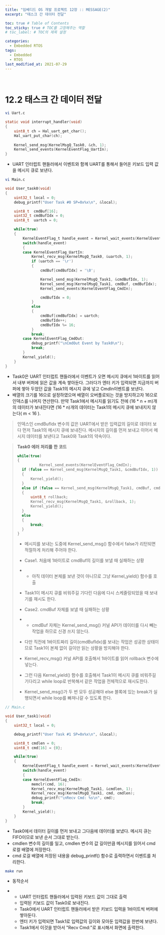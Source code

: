 ```yaml
---
title: "임베디드 OS 개발 프로젝트 12장 :: MESSAGE(2)"
excerpt: "태스크 간 데이터 전달"

toc: true # Table of Contents
toc_sticky: true # TOC를 고정해주는 역할 
# toc_label: # TOC의 제목 설정

categories:
  - Embedded RTOS
tags:
  - Embedded
  - RTOS
last_modified_at: 2021-07-29
---
```


<br/>

# 12.2 태스크 간 데이터 전달

```bash
vi Uart.c
```

```c
static void interrupt_handler(void)
{
    uint8_t ch = Hal_uart_get_char();
    Hal_uart_put_char(ch);
    
    Kernel_send_msg(KernelMsgQ_Task0, &ch, 1);
    Kernel_send_events(KernelEventFlag_UartIn);
}
```

- UART 인터럽트 핸들러에서 이벤트와 함께 UART를 통해서 들어온 키보드 입력 값을 메시지 큐로 보낸다.

```bash
vi Main.c
```

```c
void User_task0(void)
{
    uint32_t local = 0;
    debug_printf("User Task #0 SP=0x%x\n", &local);

    uint8_t  cmdBuf[16];
    uint32_t cmdBufIdx = 0;
    uint8_t  uartch = 0;

    while(true)
    {
        KernelEventFlag_t handle_event = Kernel_wait_events(KernelEventFlag_UartIn|KernelEventFlag_CmdOut);
        switch(handle_event)
        {
        case KernelEventFlag_UartIn:
            Kernel_recv_msg(KernelMsgQ_Task0, &uartch, 1);
            if (uartch == '\r')
            {
                cmdBuf[cmdBufIdx] = '\0';

                Kernel_send_msg(KernelMsgQ_Task1, &cmdBufIdx, 1);
                Kernel_send_msg(KernelMsgQ_Task1, cmdBuf, cmdBufIdx);
                Kernel_send_events(KernelEventFlag_CmdIn);

                cmdBufIdx = 0;
            }
            else
            {
                cmdBuf[cmdBufIdx] = uartch;
                cmdBufIdx++;
                cmdBufIdx %= 16;
            }
            break;
        case KernelEventFlag_CmdOut:
            debug_printf("\nCmdOut Event by Task0\n");
            break;
        }
        Kernel_yield();
    }
}
```

- Task0은 UART 인터럽트 핸들러에서 이벤트가 오면 메시지 큐에서 1바이트를 읽어서 내부 버퍼에 읽은 값을 계속 쌓아둔다. 그러다가 엔터 키가 입력되면 지금까지 버퍼에 쌓아 두었던 값을 Task1의 메시지 큐에 넣고 CmdIn이벤트를 보낸다.
- 배열의 크기를 16으로 설정하였으며 배열이 오버플로되는 것을 방지하고자 16으로 인덱스를 나머지 연산한다. 만약 Task1에서 메시지를 읽기도 전에 (16 * n + m)개의 데이터가 보내진다면 (16 * n)개의 데이터는 Task1의 메시지 큐에 보내지지 않는다( m < 16 ).

>인덱스인 cmdBufIdx 변수의 값은 UART에서 받은 입력값의 길이로 데이터 보다 먼저 Task1의 메시지 큐에 보내진다. 메시지의 길이를 먼저 보내고 이어서 메시지 데이터를 보낸다고 Task0와 Task1의 약속이다. 

>**Task0** **에러** **처리를** **한** **코드**
>
>```c
>while(true)
>{
>           Kernel_send_events(KernelEventFlag_CmdIn);
>	if (false == Kernel_send_msg(KernelMsgQ_Task1, &cmdBufIdx, 1))
>	{
>		Kernel_yield();
>	}
>	else if (false == Kernel_send_msg(KernelMsgQ_Task1, cmdBuf, cmdBufIdx))
>	{
>		uint8_t rollback;
>		Kernel_recv_msg(KernelMsgQ_Task1, &rollback, 1);
>		Kernel_yield();
>	}
>	else
>	{
>		break;
>	}
>}
>```
>
>- 메시지를 보내는 도중에 Kernel_send_msg() 함수에서 false가 리턴되면 적절하게 처리해 주어야 한다.
>
>- Case1. 처음에 1바이트로 cmdBuf의 길이를 보낼 때 실패하는 상황 
>
>- - 아직 데이터 본체를 보낸 것이 아니므로 그냥 Kernel_yield() 함수를 호출
>  - Task1이 메시지 큐를 비워주길 기다린 다음에 다시 스케줄링되었을 때 보내기를 재시도 한다.
>
>- Case2. cmdBuf 자체를 보낼 때 실패하는 상황 
>
>- - cmdBuf 자체는 Kernel_send_msg() 커널 API가 데이터를 다시 빼는 작업을 하므로 신경 쓰지 않는다.
>  - 다만 직전에 1바이트짜리 길이(cmdBufIdx)를 보내는 작업은 성공한 상태이므로 Task1이 본체 없이 길이만 읽는 상황을 방지해야 한다.
>  - Kernel_recv_msg() 커널 API를 호출해서 1바이트를 읽어 rollback 변수에 넣는다. 
>  - 그런 다음 Kernel_yield() 함수를 호출해서 Task1이 메시지 큐를 비워주길 기다리고 while loop로 반복해서 같은 작업을 전체적으로 재시도한다.
>  - Kernel_send_msg()가 두 번 모두 성공해야 else 블록에 있는 break가 실행되면서 while loop를 빠져나갈 수 있도록 한다. 

```c
// Main.c

void User_task1(void)
{
    uint32_t local = 0;

    debug_printf("User Task #1 SP=0x%x\n", &local);

    uint8_t cmdlen = 0;
    uint8_t cmd[16] = {0};

    while(true)
    {
        KernelEventFlag_t handle_event = Kernel_wait_events(KernelEventFlag_CmdIn);
        switch(handle_event)
        {
        case KernelEventFlag_CmdIn:
            memclr(cmd, 16);
            Kernel_recv_msg(KernelMsgQ_Task1, &cmdlen, 1);
            Kernel_recv_msg(KernelMsgQ_Task1, cmd, cmdlen);
            debug_printf("\nRecv Cmd: %s\n", cmd);
            break;
        }
        Kernel_yield();
    }
}
```

- Task0에서 데이터 길이를 먼저 보내고 그다음에 데이터를 보냈다. 메시지 큐는 FIFO이므로 보낸 순서 그대로 받는다.
- cmdlen 변수의 길이를 일고, cmdlen 변수의 값 길이만큼 메시지를 읽어서 cmd 로컬 배열에 저장한다.
- cmd 로걸 배열에 저장된 내용을 debug_printf() 함수로 출력하면서 이벤트를 처리한다.

```bash
make run
```

- 동작순서

- - UART 인터럽트 핸들러에서 입력된 키보드 값이 그대로 출력
  - 입력된 키보드 값이 Task0로 보내진다.
  - Task0에서 UART 인터럽트 핸들러에서 받은 키보드 입력을 1바이트씩 버퍼에 쌓아둔다.
  - 엔터 키가 입력되면 Task1로 입력값의 길이와 모아둔 입력값을 한번에 보낸다.
  - Task1에서 이것을 받아서 "Recv Cmd:"로 표시해서 화면에 출력한다. 
